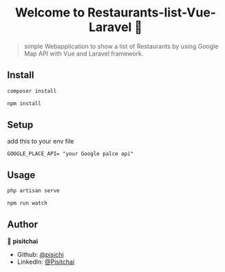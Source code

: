 <h1 align="center">Welcome to Restaurants-list-Vue-Laravel 👋</h1>
<p>
</p>

> simple Webapplication to show a list of Restaurants by using Google Map API with Vue and Laravel framework.

## Install

```sh
composer install
```

```sh
npm install
```

## Setup
add this to your env file
```
GOOGLE_PLACE_API= "your Google palce api"
```


## Usage

```sh
php artisan serve
```

```sh
npm run watch
```


## Author

👤 **pisitchai**

* Github: [@pisichi](https://github.com/pisichi)
* LinkedIn: [@Pisitchai](https://www.linkedin.com/in/PisitchaiSiri)

